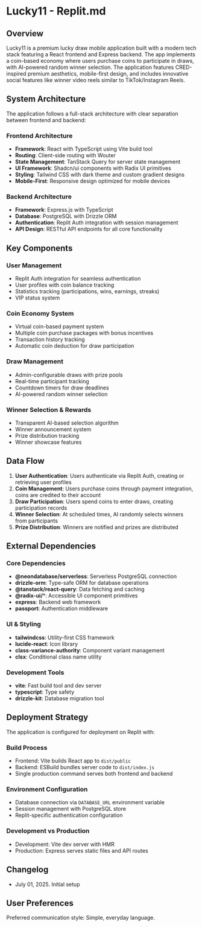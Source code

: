 # Lucky11 - Replit.md

## Overview

Lucky11 is a premium lucky draw mobile application built with a modern tech stack featuring a React frontend and Express backend. The app implements a coin-based economy where users purchase coins to participate in draws, with AI-powered random winner selection. The application features CRED-inspired premium aesthetics, mobile-first design, and includes innovative social features like winner video reels similar to TikTok/Instagram Reels.

## System Architecture

The application follows a full-stack architecture with clear separation between frontend and backend:

### Frontend Architecture
- **Framework**: React with TypeScript using Vite build tool
- **Routing**: Client-side routing with Wouter
- **State Management**: TanStack Query for server state management
- **UI Framework**: Shadcn/ui components with Radix UI primitives
- **Styling**: Tailwind CSS with dark theme and custom gradient designs
- **Mobile-First**: Responsive design optimized for mobile devices

### Backend Architecture
- **Framework**: Express.js with TypeScript
- **Database**: PostgreSQL with Drizzle ORM
- **Authentication**: Replit Auth integration with session management
- **API Design**: RESTful API endpoints for all core functionality

## Key Components

### User Management
- Replit Auth integration for seamless authentication
- User profiles with coin balance tracking
- Statistics tracking (participations, wins, earnings, streaks)
- VIP status system

### Coin Economy System
- Virtual coin-based payment system
- Multiple coin purchase packages with bonus incentives
- Transaction history tracking
- Automatic coin deduction for draw participation

### Draw Management
- Admin-configurable draws with prize pools
- Real-time participant tracking
- Countdown timers for draw deadlines
- AI-powered random winner selection

### Winner Selection & Rewards
- Transparent AI-based selection algorithm
- Winner announcement system
- Prize distribution tracking
- Winner showcase features

## Data Flow

1. **User Authentication**: Users authenticate via Replit Auth, creating or retrieving user profiles
2. **Coin Management**: Users purchase coins through payment integration, coins are credited to their account
3. **Draw Participation**: Users spend coins to enter draws, creating participation records
4. **Winner Selection**: At scheduled times, AI randomly selects winners from participants
5. **Prize Distribution**: Winners are notified and prizes are distributed

## External Dependencies

### Core Dependencies
- **@neondatabase/serverless**: Serverless PostgreSQL connection
- **drizzle-orm**: Type-safe ORM for database operations
- **@tanstack/react-query**: Data fetching and caching
- **@radix-ui/***: Accessible UI component primitives
- **express**: Backend web framework
- **passport**: Authentication middleware

### UI & Styling
- **tailwindcss**: Utility-first CSS framework
- **lucide-react**: Icon library
- **class-variance-authority**: Component variant management
- **clsx**: Conditional class name utility

### Development Tools
- **vite**: Fast build tool and dev server
- **typescript**: Type safety
- **drizzle-kit**: Database migration tool

## Deployment Strategy

The application is configured for deployment on Replit with:

### Build Process
- Frontend: Vite builds React app to `dist/public`
- Backend: ESBuild bundles server code to `dist/index.js`
- Single production command serves both frontend and backend

### Environment Configuration
- Database connection via `DATABASE_URL` environment variable
- Session management with PostgreSQL store
- Replit-specific authentication configuration

### Development vs Production
- Development: Vite dev server with HMR
- Production: Express serves static files and API routes

## Changelog

- July 01, 2025. Initial setup

## User Preferences

Preferred communication style: Simple, everyday language.